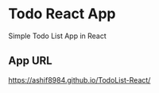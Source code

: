# Todo React App
Simple Todo List App in React

## App URL

https://ashif8984.github.io/TodoList-React/


